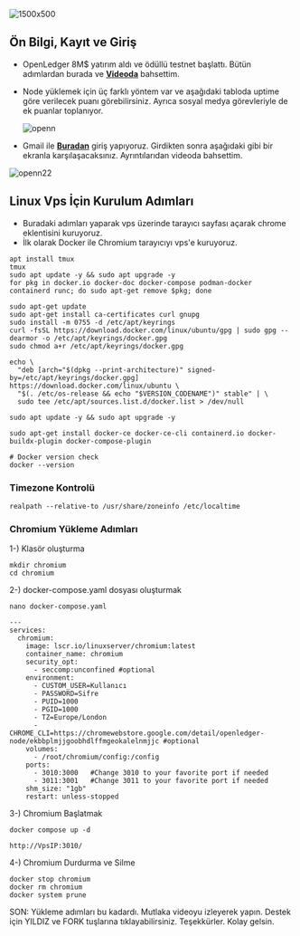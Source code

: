 ![1500x500](https://github.com/user-attachments/assets/f0f32870-8d3c-4205-b3b6-97175338b347)

## Ön Bilgi, Kayıt ve Giriş
- OpenLedger 8M$ yatırım aldı ve ödüllü testnet başlattı. Bütün adımlardan burada ve **[Videoda](https://youtu.be/cNV9jVBYcBg)** bahsettim.
- Node yüklemek için üç farklı yöntem var ve aşağıdaki tabloda uptime göre verilecek puanı görebilirsiniz. Ayrıca sosyal medya görevleriyle de ek puanlar toplanıyor.

  ![openn](https://github.com/user-attachments/assets/60e18135-c8cf-4c60-a9b4-03664ad6bde6)

-  Gmail ile **[Buradan](https://testnet.openledger.xyz/?referral_code=bqp4npvuny)** giriş yapıyoruz. Girdikten sonra aşağıdaki gibi bir ekranla karşılaşacaksınız. Ayrıntılarıdan videoda bahsettim.

![openn22](https://github.com/user-attachments/assets/a713ec14-fbdc-4235-bbde-44db2677ecca)

## Linux Vps İçin Kurulum Adımları
- Buradaki adımları yaparak vps üzerinde tarayıcı sayfası açarak chrome eklentisini kuruyoruz.
- İlk olarak Docker ile Chromium tarayıcıyı vps'e kuruyoruz.
```
apt install tmux
tmux
sudo apt update -y && sudo apt upgrade -y
for pkg in docker.io docker-doc docker-compose podman-docker containerd runc; do sudo apt-get remove $pkg; done

sudo apt-get update
sudo apt-get install ca-certificates curl gnupg
sudo install -m 0755 -d /etc/apt/keyrings
curl -fsSL https://download.docker.com/linux/ubuntu/gpg | sudo gpg --dearmor -o /etc/apt/keyrings/docker.gpg
sudo chmod a+r /etc/apt/keyrings/docker.gpg

echo \
  "deb [arch="$(dpkg --print-architecture)" signed-by=/etc/apt/keyrings/docker.gpg] https://download.docker.com/linux/ubuntu \
  "$(. /etc/os-release && echo "$VERSION_CODENAME")" stable" | \
  sudo tee /etc/apt/sources.list.d/docker.list > /dev/null

sudo apt update -y && sudo apt upgrade -y

sudo apt-get install docker-ce docker-ce-cli containerd.io docker-buildx-plugin docker-compose-plugin

# Docker version check
docker --version
```

### Timezone Kontrolü
```
realpath --relative-to /usr/share/zoneinfo /etc/localtime
```

### Chromium Yükleme Adımları

1-) Klasör oluşturma
```
mkdir chromium
cd chromium
```

2-) docker-compose.yaml dosyası oluşturmak
```
nano docker-compose.yaml
```

```
---
services:
  chromium:
    image: lscr.io/linuxserver/chromium:latest
    container_name: chromium
    security_opt:
      - seccomp:unconfined #optional
    environment:
      - CUSTOM_USER=Kullanıcı
      - PASSWORD=Sifre
      - PUID=1000
      - PGID=1000
      - TZ=Europe/London
      - CHROME_CLI=https://chromewebstore.google.com/detail/openledger-node/ekbbplmjjgoobhdlffmgeokalelnmjjc #optional
    volumes:
      - /root/chromium/config:/config
    ports:
      - 3010:3000   #Change 3010 to your favorite port if needed
      - 3011:3001   #Change 3011 to your favorite port if needed
    shm_size: "1gb"
    restart: unless-stopped
```

3-) Chromium Başlatmak
```
docker compose up -d
```
```
http://VpsIP:3010/
```

4-) Chromium Durdurma ve Silme
```
docker stop chromium
docker rm chromium
docker system prune
```

SON: Yükleme adımları bu kadardı. Mutlaka videoyu izleyerek yapın. Destek için YILDIZ ve FORK tuşlarına tıklayabilirsiniz. Teşekkürler. Kolay gelsin.


